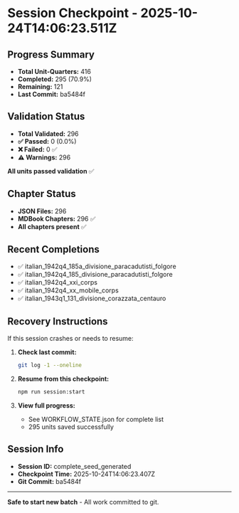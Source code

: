 # Session Checkpoint - 2025-10-24T14:06:23.511Z

## Progress Summary

- **Total Unit-Quarters:** 416
- **Completed:** 295 (70.9%)
- **Remaining:** 121
- **Last Commit:** ba5484f

## Validation Status

- **Total Validated:** 296
- **✅ Passed:** 0 (0.0%)
- **❌ Failed:** 0 ✅
- **⚠️ Warnings:** 296

**All units passed validation** ✅

## Chapter Status

- **JSON Files:** 296
- **MDBook Chapters:** 296 ✅
- **All chapters present** ✅

## Recent Completions

- ✅ italian_1942q4_185a_divisione_paracadutisti_folgore
- ✅ italian_1942q4_185_divisione_paracadutisti_folgore
- ✅ italian_1942q4_xxi_corps
- ✅ italian_1942q4_xx_mobile_corps
- ✅ italian_1943q1_131_divisione_corazzata_centauro

## Recovery Instructions

If this session crashes or needs to resume:

1. **Check last commit:**
   ```bash
   git log -1 --oneline
   ```

2. **Resume from this checkpoint:**
   ```bash
   npm run session:start
   ```

3. **View full progress:**
   - See WORKFLOW_STATE.json for complete list
   - 295 units saved successfully

## Session Info

- **Session ID:** complete_seed_generated
- **Checkpoint Time:** 2025-10-24T14:06:23.407Z
- **Git Commit:** ba5484f

---

**Safe to start new batch** - All work committed to git.
